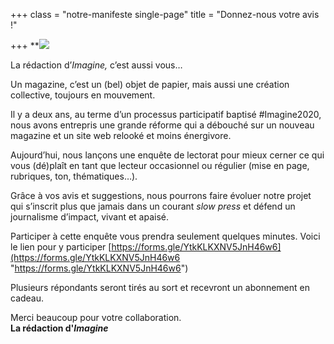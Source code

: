 +++
class = "notre-manifeste single-page"
title = "Donnez-nous votre avis !"

+++
**![](https://res.cloudinary.com/drg3m95yg/image/upload/c_limit,dpr_auto,q_70,w_1000,f_auto/v1650615773/photosondage_vyjhg8.jpg)  
  
La rédaction d’_Imagine,_ c’est aussi vous…

Un magazine, c’est un (bel) objet de papier, mais aussi une création collective, toujours en mouvement.

Il y a deux ans, au terme d’un processus participatif baptisé #Imagine2020, nous avons entrepris une grande réforme qui a débouché sur un nouveau magazine et un site web relooké et moins énergivore.

Aujourd’hui, nous lançons une enquête de lectorat pour mieux cerner ce qui vous (dé)plaît en tant que lecteur occasionnel ou régulier (mise en page, rubriques, ton, thématiques…).

Grâce à vos avis et suggestions, nous pourrons faire évoluer notre projet qui s’inscrit plus que jamais dans un courant _slow press_ et défend un journalisme d’impact, vivant et apaisé.

Participer à cette enquête vous prendra seulement quelques minutes. Voici le lien pour y participer [https://forms.gle/YtkKLKXNV5JnH46w6](https://forms.gle/YtkKLKXNV5JnH46w6 "https://forms.gle/YtkKLKXNV5JnH46w6")

Plusieurs répondants seront tirés au sort et recevront un abonnement en cadeau.

Merci beaucoup pour votre collaboration.  
**La rédaction d'_Imagine_**